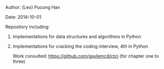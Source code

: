 Author: (Leo) Pucong Han

Date: 2014-10-01

Repository including:

1.  Implementations for data structures and algorithms in Python

2.  Implementations for cracking the coding interview, 4th in Python

    Work consulted: https://github.com/gaylemcd/ctci (for chapter one to three)

